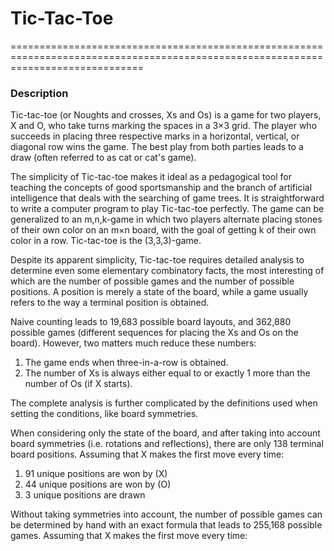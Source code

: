 # Tic-Tac-Toe
===================================================================================================================================

### Description

   Tic-tac-toe (or Noughts and crosses, Xs and Os) is a game for two players, X and O, who take turns marking the spaces in a 3×3 grid. The player who succeeds in placing three respective marks in a horizontal, vertical, or diagonal row wins the game. The  best play from both parties leads to a draw (often referred to as cat or cat's game).

   The simplicity of Tic-tac-toe makes it ideal as a pedagogical tool for teaching the concepts of good sportsmanship and the branch of artificial intelligence that deals with the searching of game trees.  It is straightforward to write a computer program to play Tic-tac-toe perfectly. The game can be generalized to an m,n,k-game in which two players alternate placing stones of their own color on an m×n board, with the goal of getting k of their own color in a row. Tic-tac-toe is the (3,3,3)-game.

   Despite its apparent simplicity, Tic-tac-toe requires detailed analysis to determine even some elementary combinatory facts, the most interesting of which are the number of possible games and the number of possible positions. A position is merely a state of the board, while a game usually refers to the way a terminal position is obtained.
   
   Naive counting leads to 19,683 possible board layouts, and 362,880 possible games (different sequences for placing the Xs and Os on the board). However, two matters much reduce these numbers:

   1. The game ends when three-in-a-row is obtained.
   2. The number of Xs is always either equal to or exactly 1 more than the number of Os (if X starts).

The complete analysis is further complicated by the definitions used when setting the conditions, like board symmetries.

   When considering only the state of the board, and after taking into account board symmetries (i.e. rotations and reflections), there are only 138 terminal board positions. Assuming that X makes the first move every time:
   1. 91 unique positions are won by (X)
   2. 44 unique positions are won by (O)
   3. 3 unique positions are drawn

   Without taking symmetries into account, the number of possible games can be determined by hand with an exact formula that leads to 255,168 possible games. Assuming that X makes the first move every time:
